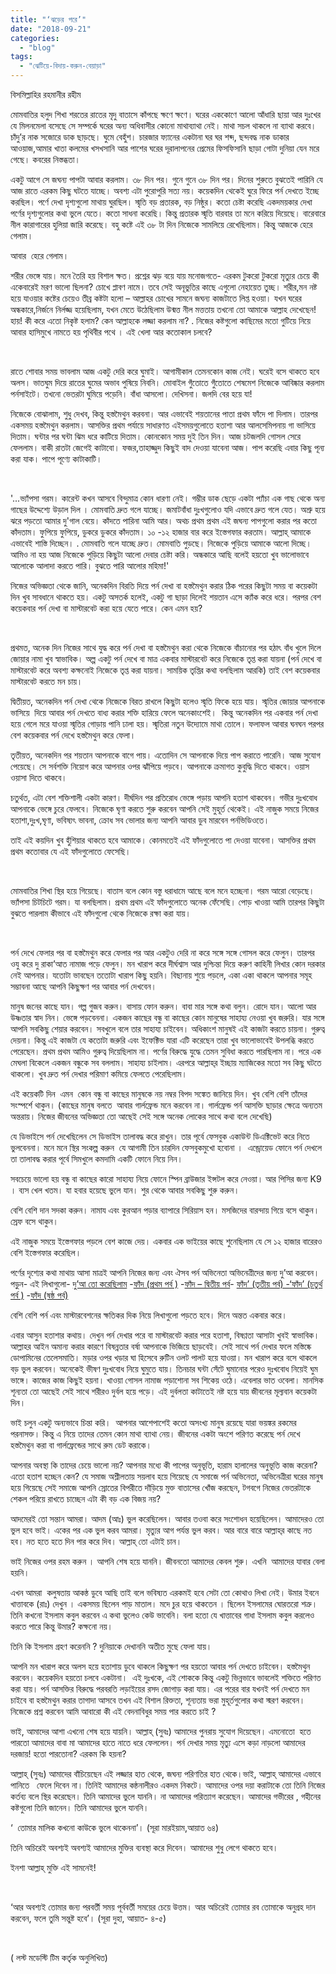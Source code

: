 ```yaml
---
title: "‘ঝড়ের পরে’"
date: "2018-09-21"
categories: 
  - "blog"
tags: 
  - "ঝেটিয়ে-বিদায়-করুন-বেয়াড়া"
---
```


বিসমিল্লাহির রহমানীর রহীম

মোমবাতির হলুদ শিখা শরতের রাতের মৃদু বাতাসে কাঁপছে ক্ষণে ক্ষণে। ঘরের এককোণে আলো আঁধারি ছায়া আর দুঃখের যে মিলনমেলা বসেছে সে সম্পর্কে ঘরের অন্য অধিবাসীর কোনো মাথাব্যাথা নেই। মাথা সচল থাকলে না ব্যাথা করবে। চাঁদু’র নাক সজোরে ডাক ছাড়ছে। ঘুমে বেহুঁশ। চারজার ফ্যানের একটানা ঘর ঘর শব্দ, ছন্দবদ্ধ নাক ডাকার আওয়াজ,আমার খাতা কলমের খসখসানি আর পাশের ঘরের দূরালাপনের প্রেমের ফিসফিসানি ছাড়া গোটা দুনিয়া যেন মরে গেছে। কবরের নিস্তব্ধতা।

একটু আগে সে জঘন্য পাপটা আবার করলাম। ৩৮ দিন পর। গুনে গুনে ৩৮ দিন পর। দিনের শুরুতে বুঝতেই পারিনি যে আজ রাতে এরকম কিছু ঘটতে যাচ্ছে। অবশ্য এটা পুরোপুরি সত্য নয়। কয়েকদিন থেকেই ঘুরে ফিরে পর্ন দেখতে ইচ্ছে করছিল। পর্ণে দেখা দৃশ্যগুলো মাথায় ঘুরছিল। স্মৃতি বড় প্রতারক, বড় নিষ্ঠুর। কতো চেষ্টা করেছি একদময়কার দেখা পর্ণের দৃশ্যগুলোর কথা ভুলে যেতে। কতো সাধনা করেছি। কিন্তু প্রতারক স্মৃতি বারবার তা মনে করিয়ে দিয়েছে। বারেবারে নীল কারাগারের হুলিয়া জারি করেছে। বহু কষ্টে এই ৩৮ টা দিন নিজেকে সামলিয়ে রেখেছিলাম। কিন্তু আজকে হেরে গেলাম।

আবার  হেরে গেলাম।

শরীর ভেঙ্গে যায়। মনে তৈরি হয় বিশাল ক্ষত। প্রশ্নের ঝড় বয়ে যায় মনোজগতে- এরকম টুকরো টুকরো মৃত্যুর চেয়ে কী একেবারেই মরণ ভালো ছিলনা? চোখে প্লাবণ নামে। তবে সেই অনূভুতির কাছে এগুলো নেহায়েত তুচ্ছ। শরীর,মন নষ্ট হয়ে যাওয়ার কষ্টের চেয়েও তীব্র কষ্টটা হলো – আল্লাহর চোখের সামনে জঘন্য কাজটাতে লিপ্ত হওয়া। যখন ঘরের অন্ধকারে,নির্জনে নির্লজ্জ হয়েছিলাম, যখন মেতে উঠেছিলাম উন্মত্ত নীল মত্ততায় তখনো তো আমাকে আল্লাহ দেখেছেন! হায়! কী করে এতো নিকৃষ্ট হলাম? কেন আল্লাহকে লজ্জা করলাম না? . নিজের কষ্টগুলো কাছিমের মতো গুটিয়ে নিয়ে আবার হাসিমুখে নামতে হয় পৃথিবীর পথে । এই খেলা আর কতোকাল চলবে?

 

রাতে শোবার সময় ভাবলাম আজ একটু দেরি করে ঘুমাই। আগামীকাল তেমনকোন কাজ নেই। ঘরেই বসে থাকতে হবে অলস। ভাতঘুম দিয়ে রাতের ঘুমের অভাব পুষিয়ে নিবনি। মোবাইল গুঁতোতে গুঁতোতে শেষমেশ নিজেকে আবিষ্কার করলাম পর্নসাইটে। তখনো ভেতরটা ঘুমিয়ে পড়েনি। বাঁধা আসলো। দেখিসনা। জলদি বের হয়ে যা!

নিজেকে বোঝালাম, শুধু দেখব, কিন্তু হস্তমৈথুন করবনা। আর এভাবেই শয়তানের পাতা প্রথম ফাঁদে পা দিলাম। তারপর একসময় হস্তমৈথুন করলাম। আসক্তির প্রথম পর্যায়ে সাধারণত এইসময়গুলোতে হতাশা আর আলসেমিপনায় গা ভাসিয়ে দিতাম। ঘন্টার পর ঘন্টা ঝিম ধরে কাটিয়ে দিতাম। কোনকোন সময় দুই তিন দিন। আজ চটজলদি গোসল সেরে ফেললাম। বাকী রাতটা জেগেই কাটাবো। ফজর,তাহাজ্জুদ কিছুই বাদ দেওয়া যাবেনা আজ। পাপ করেছি এবার কিছু পূন্য করা যাক। পাপে পূণ্যে কাটাকাটি।

 

'...ভ্যাঁপসা গরম। কারেন্ট কখন আসবে বিন্দুমাত্র কোন ধারণা নেই। গম্ভীর ডাক ছেড়ে একটা প্যাঁচা এক গাছ থেকে অন্য গাছের উদ্দেশ্যে উড়াল দিল । মোমবাতি দ্রুত গলে যাচ্ছে। জমাটবাঁধা দুঃখগুলোও যদি এভাবে দ্রুত গলে যেত। অশ্রু হয়ে ঝরে পড়তো আমার দু'গাল বেয়ে। কাঁদতে পারিনা আমি আর। অথচ প্রথম প্রথম এই জঘন্য পাপগুলো করার পর কতো কাঁদতাম। ফুপিয়ে ফুপিয়ে, ডুকরে ডুকরে কাঁদতাম। ১০ -১২ হাজার বার করে ইস্তেগফার করতাম। আল্লাহ্‌ আমাকে এভাবেই শাস্তি দিচ্ছেন। . মোমবাতি গলে যাচ্ছে দ্রুত। মোমবাতি পুড়ছে। নিজেকে পুড়িয়ে আমাকে আলো দিচ্ছে। আমিও না হয় আজ নিজেকে পুড়িয়ে কিছুটা আলো দেবার চেষ্টা করি। অন্ধকারে আছি বলেই হয়তো খুব ভালোভাবে আলোকে আলাদা করতে পারি। বুঝতে পারি আলোর মহিমা!'

নিজের অভিজ্ঞতা থেকে জানি, অনেকদিন বিরতি দিয়ে পর্ন দেখা বা হস্তমৈথুন করার ঠিক পরের কিছুটা সময় বা কয়েকটা দিন খুব সাবধানে থাকতে হয়। একটু অসতর্ক হলেই, একটু গা ছাড়া দিলেই শয়তান এসে ক্যাঁক করে ধরে। পরপর বেশ কয়েকবার পর্ন দেখা বা মাস্টারবেট করা হয়ে যেতে পারে। কেন এমন হয়?

 

প্রথমত, অনেক দিন নিজের সাথে যুদ্ধ করে পর্ন দেখা বা হস্তমৈথুন করা থেকে নিজেকে বাঁচানোর পর হঠাৎ বাঁধ খুলে দিলে জোয়ার নামা খুব স্বাভাবিক। অল্প একটু পর্ন দেখে বা মাত্র একবার মাস্টারবেট করে নিজেকে তৃপ্ত করা যায়না (পর্ন দেখে বা মাস্টারবেট করে অবশ্য কক্ষনোই নিজেকে তৃপ্ত করা যায়না। সাময়িক তৃপ্তির কথা বলছিলাম আরকি) তাই বেশ কয়েকবার মাস্টারবেট করতে মন চায়।

দ্বিতীয়ত, অনেকদিন পর্ন দেখা থেকে নিজেকে বিরত রাখলে কিছুটা হলেও স্মৃতি ফিকে হয়ে যায়। স্মৃতির জোয়ার আপনাকে ভাসিয়ে  দিয়ে আবার পর্ন দেখতে বাধ্য করার শক্তি হারিয়ে ফেলে অনেকাংশেই।  কিন্তু অনেকদিন পর একবার পর্ন দেখা হয়ে গেলে মরে যাওয়া স্মৃতির গোড়ায় পানি ঢালা হয়। স্মৃতিরা নতুন উদ্যোমে মাথা তোলে। ফলাফল আবার ঘনঘন পরপর বেশ কয়েকবার পর্ন দেখে হস্তমৈথুন করে ফেলা।

তৃতীয়ত, অনেকদিন পর শয়তান আপনাকে বাগে পায়। এতোদিন সে আপনাকে দিয়ে পাপ করাতে পারেনি। আজ সুযোগ পেয়েছে। সে সর্বশক্তি নিয়োগ করে আপনার ওপর ঝাঁপিয়ে পড়বে। আপনাকে ক্রমাগত কুবুদ্ধি দিতে থাকবে। ওয়াস ওয়াসা দিতে থাকবে।

চতুর্থত, এটা বেশ শক্তিশালী একটা কারণ। দীর্ঘদিন পর প্রতিরোধ ভেঙ্গে পড়ায় আপনি হতাশ থাকবেন। গভীর দুঃখবোধ আপনাকে ভেঙ্গে চুরে ফেলবে। নিজেকে ঘৃণা করতে শুরু করবেন আপনি সেই মুহূর্ত থেকেই। এই নাজুক সময়ে নিজের হতাশা,দুঃখ,ঘৃণা, ভবিষ্যৎ ভাবনা, ক্রোধ সব ভোলার জন্য আপনি আবার ডুব মারবেন পর্নভিডিওতে।

তাই এই কয়দিন খুব হুঁশিয়ার থাকতে হবে আমাকে। কোনমতেই এই ফাঁদগুলোতে পা দেওয়া যাবেনা। আসক্তির প্রথম প্রথম কতোবার যে এই ফাঁদগুলোতে ফেসেছি।

 

মোমবাতির শিখা স্থির হয়ে গিয়েছে। বাতাস বলে কোন বস্তু ধরাধামে আছে বলে মনে হচ্ছেনা। গরম আরো বেড়েছে। ভ্যাঁপসা চিটচিটে গরম। যা বলছিলাম। প্রথম প্রথম এই ফাঁদগুলোতে অনেক ফেঁসেছি। পোড় খাওয়া আমি তারপর কিছুটা বুঝতে পারলাম কীভাবে এই ফাঁদগুলো থেকে নিজেকে রক্ষা করা যায়।

 

পর্ন দেখে ফেলার পর বা হস্তমৈথুন করে ফেলার পর আর একটুও দেরি না করে সঙ্গে সঙ্গে গোসল করে ফেলুন। তারপর ওযু করে দু রাকা’আত নামাজ পড়ে ফেলুন। মন খারাপ করে দীর্ঘশ্বাস আর দুশ্চিন্তা দিয়ে করুণ কাহিনী লিখার কোন দরকার নেই আপনার। যতোটা ভাবছেন ততোটা খারাপ কিছু হয়নি। বিছানায় শুয়ে পড়লে, একা একা থাকলে আপনার সমূহ সম্ভাবনা আছে আপনি কিছুক্ষণ পর আবার পর্ন দেখবেন।

মানুষ জনের কাছে যান। গল্প গুজব করুন। বাসায় ফোন করুন। বাবা মার সঙ্গে কথা বলুন। রোদে যান। আলো আর উষ্ণতার স্বাদ নিন। ভেঙ্গে পড়বেননা। একজন কাছের বন্ধু বা কাছের কোন মানুষের সাহায্য নেওয়া খুব জরুরি। যার সঙ্গে আপনি সবকিছু শেয়ার করবেন। সবখুলে বলে তার সাহায্য চাইবেন। অধিকাংশ মানুষই এই কাজটা করতে চায়না। গুরুত্ব দেয়না। কিন্তু এই কাজটা যে কতোটা জরুরি এবং ইফেক্টিভ যারা এটি করেছেন তারা খুব ভালোভাবেই উপলব্ধি করতে পেরেছেন। প্রথম প্রথম আমিও গুরুত্ব দিয়েছিলাম না। পর্ণের বিরুদ্ধে যুদ্ধে তেমন সুবিধা করতে পারছিলাম না। পরে এক মেঘলা বিকেলে একজন বন্ধুকে সব বললাম। সাহায্য চাইলাম। এরপরে আল্লাহ্‌র ইচ্ছায় ম্যাজিকের মতো সব কিছু ঘটতে থাকলো। খুব দ্রুত পর্ন দেখার পরিমাণ কমিয়ে ফেলতে পেরেছিলাম।

এই কয়েকটি দিন  এমন  কোন বন্ধু বা কাছের মানুষকে নয় নম্বর বিপদ সঙ্কেত জানিয়ে দিন। খুব বেশি বেশি তাঁদের সংস্পর্শে থাকুন। (কাছের মানুষ বলতে  আবার গার্লফ্রেন্ড মনে করবেন না। গার্লফ্রেন্ড পর্ন আসক্তি ছাড়ার ক্ষেত্রে অন্যতম অন্তরায়। নিজের জীবনের অভিজ্ঞতা তো আছেই সেই সঙ্গে অনেক লোকের সাথে কথা বলে দেখেছি)

যে ডিভাইসে পর্ন দেখেছিলেন সে ডিভাইস তালাবদ্ধ করে রাখুন। তার পূর্বে ফেসবুক একাউন্ট ডিএক্টিভেট করে নিতে ভুলবেননা। মনে মনে স্থির সংকল্প করুন  যে আগামী তিন চারদিন ফেসবুকমুখো হবোনা ।  এন্ড্রোয়েড ফোনে পর্ন দেখলে তা তালাবদ্ধ করার পূর্বে সিমখুলে কমদামি একটি ফোনে নিয়ে নিন।

সবচেয়ে ভালো হয় বন্ধু বা কাছের কারো সাহায্য নিয়ে ফোনে স্পিন ব্রাউজার ইন্সটল করে নেওয়া। আর পিসির জন্য K9 । ব্যস খেল খতম। যা হবার হয়েছে ভুলে যান। শুর থেকে আবার সবকিছু শুরু করুন।

বেশি বেশি দান সদকা করুন। নামায এবং কুরআন পড়ার ব্যাপারে সিরিয়াস হন। মসজিদের বারন্দায় গিয়ে বসে থাকুন। স্রেফ বসে থাকুন।

এই নাজুক সময়ে ইস্তেগফার পড়লে বেশ কাজে দেয়। একবার এক ভাইয়ের কাছে শুনেছিলাম যে সে ১২ হাজার বারেরও বেশি ইস্তেগফার করেছিল।

পর্ণের দৃশ্যের কথা মাথায় আসা মাত্রই আপনি নিজের জন্য এবং ঐসব পর্ন অভিনেতা অভিনেত্রীদের জন্য দু’আ করবেন। পড়ুন- এই লিখাগুলো- [দু’আ তো করেছিলাম](https://bit.ly/2QqHjF0) -[ফাঁদ (প্রথম পর্ব )](https://bit.ly/2CL3DXq) -[ফাঁদ – দ্বিতীয় পর্ব](https://bit.ly/2Od7b63)\- [ফাঁদ’ (তৃতীয় পর্ব) -](https://bit.ly/2Od4nWz)[‘ফাঁদ’ (চতুর্থ পর্ব )](https://bit.ly/2CPbF1s) -[ফাঁদ (ষষ্ঠ পর্ব)](https://bit.ly/2NIckWN)

বেশি বেশি পর্ন এবং মাস্টারবেশনের ক্ষতিকর দিক নিয়ে লিখাগুলো পড়তে হবে। দিনে অন্তত একবার করে।

এবার আসুন হতাশার কথায়। দেখুন পর্ন দেখার পরে বা মাস্টারবেট করার পরে হতাশা, বিষণ্ণতা আসাটা খুবই স্বাভাবিক। আল্লাহর আইন অমান্য করার কারণে বিষন্নতার বর্ষা আপনাকে ভিজিয়ে ছাড়বেই। সেই সাথে পর্ন দেখার ফলে মস্তিষ্কে ডোপামিনের তেলেসমাতি। মড়ার ওপর খড়ার ঘা হিসেবে রুটিন ওলট পালট হয়ে যাওয়া। মন খারাপ করে বসে থাকলে বড় ভুল করবেন। অনেকেই ভীষণ দুঃখবোধ নিয়ে ঘুমুতে যায়। তিনচার ঘন্টা সেঁটে ঘুমানোর পরেও দুঃখবোধ নিয়েই ঘুম ভাঙ্গে। কাজের কাজ কিছুই হয়না। খাওয়া গোসল নামাজ পড়াশোনা সব শিকেয় ওঠে। এবেলার ভাত ওবেলা। মানসিক শূন্যতা তো আছেই সেই সাথে শরীরও দুর্বল হয়ে পড়ে। এই দুর্বলতা কাটাতেই নষ্ট হয়ে যায় জীবনের মূল্যবান কয়েকটা দিন।

ভাই চলুন একটু অন্যভাবে চিন্তা করি।  আপনার আশেপাশেই কতো অসংখ্য মানুষ রয়েছে যারা ভয়ঙ্কর রকমের পরনাসক্ত। কিন্তু এ নিয়ে তাদের তেমন কোন মাথা ব্যাথা নেয়। জীবনের একটা অংশে পরিণত করেছে পর্ন দেখে হস্তমৈথুন করা বা গার্লফ্রেন্ডের সাথে রুম ডেট করাকে।

আপনার অবস্থা কি তাদের চেয়ে ভালো নয়? আপনার মধ্যে কী পাপের অনুভূতি, হারাম হালালের অনুভূতি কাজ করেনা? এতো হতাশ হচ্ছেন কেন? যে সমাজ অশ্লীলতায় সয়লাব হয়ে গিয়েছে যে সমাজে পর্ন অভিনেতা, অভিনেত্রীরা ঘরের মানুষ হয়ে গিয়েছে সেই সমাজে আপনি স্রোতের বিপরীতে দাঁড়িয়ে মুক্ত বাতাসের খোঁজ করছেন, টগবগে নিজের ভেতরটাকে শেকল পরিয়ে রাখতে চাচ্ছেন এটা কী বড় এক বিজয় নয়?

আদমেরই তো সন্তান আমরা। আদম (আঃ) ভুল করেছিলেন। আবার তওবা করে সংশোধন হয়েছিলেন। আমাদেরও তো ভুল হবে ভাই। একের পর এক ভুল করব আমরা। মৃত্যুর আগ পর্যন্ত ভুল করব। আর বারে বারে আল্লাহ্‌র কাছে নত হব। নত হতে হতে দিন পার করে দিব। আল্লাহ্‌ তো এটাই চান।

ভাই নিজের ওপর রহম করুন । আপনি শেষ হয়ে যাননি। জীবনতো আমাদের কেবল শুরু। এখনি  আমাদের যাবার বেলা হয়নি।

এখন আমরা  কলুষতায় আকন্ঠ ডুবে আছি তাই বলে ভবিষ্যত এরকমই হবে সেটা তো কোথাও লিখা নেই। উমার ইবনে খাত্তাবকে (রাঃ) দেখুন । একসময় ছিলেন পাড় মাতাল। মদে চুর হয়ে থাকতেন । ছিলেন ইসলামের ঘোরতরো শত্রু। তিনি কখনো ইসলাম কবুল করবেন এ কথা ভুলেও কেউ ভাবেনি। বলা হতো যে খাত্তাবের গাধা ইসলাম কবুল করলেও করতে পারে কিন্তু উমার? কক্ষনো নয়।

তিনি কি ইসলাম গ্রহণ করেননি ? দুনিয়াকে দেখাননি অতীত মুছে ফেলা যায়।

আপনি মন খারাপ করে অলস হয়ে হতাশায় ডুবে থাকলে কিছুক্ষণ পর হয়তো আবার পর্ন দেখতে চাইবেন। হস্তমৈথুন করবেন। কয়েকদিন হয়তো চলবে একটানা।  এই দুঃখকে, এই শোককে কিন্তু একটু ভিন্নভাবে ভাবলেই শক্তিতে পরিণত করা যায়। পর্ন আসক্তির বিরুদ্ধে পরবরতি লড়াইয়ের রসদ জোগাড় করা যায়। এর পরের বার যখনই পর্ন দেখতে মন চাইবে বা হস্তমৈথুন করার তাগাদা আসবে তখন এই বিশাল রিক্ততা, শূন্যতায় ভরা মুহূর্তগুলোর কথা স্মরণ করবেন। নিজেকে প্রশ্ন করবেন আমি আবারো কী এই বেদনাবিধুর সময় পার করতে চাই ?

ভাই, আমাদের আশা এখনো শেষ হয়ে যায়নি। আল্লাহ্‌ (সুবঃ) আমাদের পুনরায় সুযোগ দিয়েছেন। এমনোতো  হতে পারতো আমাদের বাবা মা আমাদের হাতে নাতে ধরে ফেললেন। পর্ন দেখার সময় মৃত্যু এসে কড়া নাড়লো আমাদের দরজায়! হতো পারতোনা? এরকম কি হয়না?

আল্লাহ্‌ (সুবঃ) আমাদের বাঁচিয়েছেন এই লজ্জার হাত থেকে, জঘন্য পরিণতির হাত থেকে।ভাই, আল্লাহ্‌ আমাদের এভাবে পানিতে   ফেলে দিবেন না। তিনিই আমাদের কন্ঠনালীরও একদম নিকটে। আমাদের ওপর দয়া করাটাকে তো তিনি নিজের কর্তব্য বলে স্থির করেছেন। তিনি আমাদের ভুলে যাননি। না আমাদের পরিত্যাগ করেছেন। আমাদের গভীরের , গহীনের কষ্টগুলো তিনি জানেন। তিনি আমাদের ভুলে যাননি।

‘  তোমার মালিক কখনো কাউকে ভুলে থাকেননা’। (সূরা মারইয়াম,আয়াত ৬৪)

তিনি অচিরেই অবশ্যই অবশ্যই আমাদের মুক্তির ব্যবস্থা করে দিবেন। আমাদের শুধু লেগে থাকতে হবে।

ইনশা আল্লাহ্‌ মুক্তি এই সামনেই!

 

‘আর অবশ্যই তোমার জন্য পরবর্তী সময় পূর্ববর্তী সময়ের চেয়ে উত্তম। আর অচিরেই তোমার রব তোমাকে অনুগ্রহ দান করবেন, ফলে তুমি সন্তুষ্ট হবে’। (সূরা দুহা, আয়াত- ৪-৫)

 

( লস্ট মডেস্টি টিম কর্তৃক অনুলিখিত)
